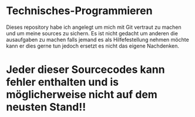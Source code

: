 # Technisches-Programmieren
Dieses repository habe ich angelegt um mich mit Git vertraut zu machen und um meine sources zu sichern. Es ist nicht gedacht um anderen die ausaufgaben zu machen falls jemand es als Hilfefestellung nehmen möchte kann er dies gerne tun jedoch ersetzt es nicht das eigene Nachdenken.
# **Jeder dieser Sourcecodes kann fehler enthalten und is möglicherweise nicht auf dem neusten Stand!!**
<br />
